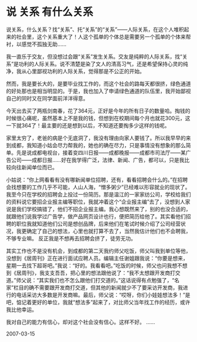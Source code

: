 # 说 关系 有什么关系

<img src="http://img3.tianyablog.com/photo/2007/3/9/2840118_3018423.gif" alt="" onload="javascript: img_auto_size(this,500,true);" align="right" border="0">
说关系，什么关系？找“关系”、托“关系”的“关系”——人际关系，在这个人堆积起来的社会里，这个关系重大了！人这个孤单的个体总是需要另一个孤单的个体来帮衬，以感觉不孤独无助……

我一直乐于交友，但没想过会跟“关系”发生关系。交友是纯粹的人际关系，找“关系”是功利的人际关系。说不清楚是染了文人的清高习气，还是希望保持心灵的纯净，我从心里鄙视功利的人际关系，觉得那是不公正的开始。

然而，我是要长大的，是要毕业找工作的，而这个社会的路每天都很挤，绿色通道的好处那也是相当明显的。于是，我也加入了申请绿色通道的队伍里，我开始鄙视自己的同时又在同学面前洋洋得意。

今天出去买了两瓶剑南春，花了364元，正好是今年的所有日子的数量哈。掏钱的时候很心痛呢，虽然基本上不是我的钱，但想到在校期间每个月也就花300元，这一下就364了！最主要的还是想到以后，不知道还要掏多少这样的钱呢。

家里太穷了，老爸的病是个无底洞了，我没有理由向家人要钱了。所以我早早的来到成都，我知道小姑会尽力帮我的，她也的确在尽力，只是事情没有想象的那么简单。先是说成都电视台，接着变四川日报——成都晚报——成都市司法厅——某广告公司——成都日报……好在我学得广泛，法律、新闻、广告，都可以，只是我比较向往新闻单位而已。

小姑说：“你上网看看有没有哪新闻单位招聘，还有，看看招聘会什么的。”在招聘会找想要的工作几乎不可能，人山人海，“憎多粥少”已经难以形容就业的现状了。我至今只在学校的招聘会上投过一份简历。那是温江的一家家纺公司，学校给我们的资料说它要招企业报主编等职位，我就冲着这个“企业报主编”去了，没想到人家说是我们学校搞错了，他们不招企业报主编。我心想既然来了，别的也没合适的，就跟他们说我学过广告学，做产品网页设计也行，便把简历给他了。其实看他们招聘的职位我就知道他们公司是想创品牌，后来他们在笔试时候介绍了公司经营状况，我更确定了自己的想法，心里也就打算不去了，当然我估计他们也不会聘我，不够专业嘛。
反正我是不想再去招聘会挤了，徒劳无功。

其实工作也不是没有机会，到成都的第二天我约师父吃饭，师父叫我到单位等他，没想到《居周刊》正在进行面试应聘人员。编辑主任谢姐跟我说：“你要是想来，星期一去找下超哥吧。”我说：“好的。我看看吧。”吃饭的时候，师父也问我想不想到《居周刊》，我支支吾吾，把心里的想法跟他说了：“我不太想跟开发商打交道。”师父说：“其实我们也不怎么跟他们打交道的。”这话说得有点勉强了，“名家”栏目的确不需要跟开发商打交道，但其他的新闻就少不了要采访开发商，我进行的电话采访大多数是开发商嘛。最后，师父说：“哎呀，你们小娃娃想法多！”是吧，惦记着更好的单位，我就“想法多”起来了，对比师父当年找工作的经历，或许我比他幸运。

我对自己的能力有信心，却对这个社会没有信心。这样不好。
……

2007-03-15